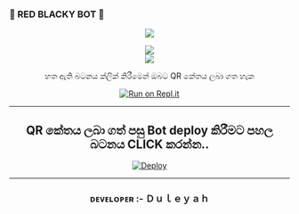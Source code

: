 ###    🐰 RED BLACKY BOT 🐰
<div align="center">		
<img src= "https://camo.githubusercontent.com/71b837571c48af3aa60a73dbc9d5936aa359d78efbfa8a6743cbbbc16b80ef4d/68747470733a2f2f63646e2e646973636f72646170702e636f6d2f6174746163686d656e74732f3830353930323039333930363630383138362f3830353931333937323533353539303932322f74656e6f722e676966"/>
</p>
<img src="https://i.ibb.co/RjzKtK5/pull-shark-default.png"/>
<div align="center">		
<img src= "https://camo.githubusercontent.com/71b837571c48af3aa60a73dbc9d5936aa359d78efbfa8a6743cbbbc16b80ef4d/68747470733a2f2f63646e2e646973636f72646170702e636f6d2f6174746163686d656e74732f3830353930323039333930363630383138362f3830353931333937323533353539303932322f74656e6f722e676966"/>
</p>
</b></h5>හත ඇති බටනය ක්ලික් කිරීමෙන් ඔබට QR කේතය ලබා ගත හැක</h5></b>


[![Run on Repl.it](https://repl.it/badge/github/quiec/whatsasena)](https://replit.com/@MagmaGaming/AQUABOT-REPL#index.js)

---------------------------------
 QR කේතය ලබා ගත් පසු Bot deploy කිරීමට පහල බටනය CLICK කරන්න..
---------------------------------

[![Deploy](https://www.herokucdn.com/deploy/button.svg)](https://dashboard.heroku.com/new?template=https://github.com/Duleyah/Aqua-Bot-Update)

---------------------------------   

 ### ᴅᴇᴠᴇʟᴏᴘᴇʀ :- Ｄｕｌｅｙａｈ


